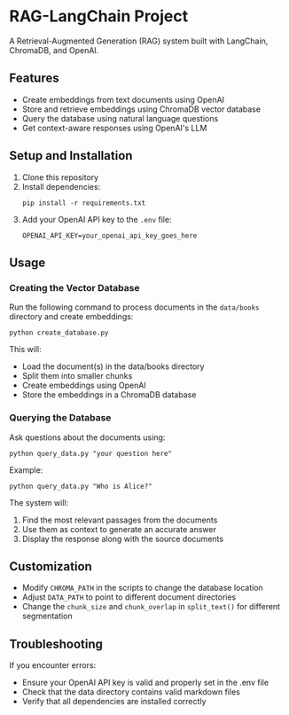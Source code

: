 # RAG-LangChain Project

A Retrieval-Augmented Generation (RAG) system built with LangChain, ChromaDB, and OpenAI.

## Features

- Create embeddings from text documents using OpenAI
- Store and retrieve embeddings using ChromaDB vector database
- Query the database using natural language questions
- Get context-aware responses using OpenAI's LLM

## Setup and Installation

1. Clone this repository
2. Install dependencies:
   ```
   pip install -r requirements.txt
   ```
3. Add your OpenAI API key to the `.env` file:
   ```
   OPENAI_API_KEY=your_openai_api_key_goes_here
   ```

## Usage

### Creating the Vector Database

Run the following command to process documents in the `data/books` directory and create embeddings:

```
python create_database.py
```

This will:
- Load the document(s) in the data/books directory
- Split them into smaller chunks
- Create embeddings using OpenAI
- Store the embeddings in a ChromaDB database

### Querying the Database

Ask questions about the documents using:

```
python query_data.py "your question here"
```

Example:
```
python query_data.py "Who is Alice?"
```

The system will:
1. Find the most relevant passages from the documents
2. Use them as context to generate an accurate answer
3. Display the response along with the source documents

## Customization

- Modify `CHROMA_PATH` in the scripts to change the database location
- Adjust `DATA_PATH` to point to different document directories
- Change the `chunk_size` and `chunk_overlap` in `split_text()` for different segmentation

## Troubleshooting

If you encounter errors:
- Ensure your OpenAI API key is valid and properly set in the .env file
- Check that the data directory contains valid markdown files
- Verify that all dependencies are installed correctly
